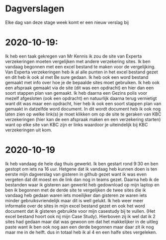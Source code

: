 # Dagverslagen
Elke dag van deze stage week komt er een nieuw verslag bij
# 2020-10-19:
Ik heb een taak gekregen van Mr Kennis ik zou de site van Experta verzekeringen moeten vergelijken met andere verzekering sites.
Ik ben vandaag begonnen met een excel bestand te maken voor de vergelijking. Van Experta verzekeringen heb ik al alle punten in het excel bestand gezet en dit heb ik ook al met Be sure gedaan.
Ik heb ook een word bestand gemaakt met info over hoe je de bepaalde sites moet gebruiken. Ik heb ook een afspraak gemaakt via de site (dit was een opdracht) en hier dan een soort stappen plan van gemaakt. Ik heb daarna een Gezins polis voor mezelf afgesloten (ook een opdracht) en natuurlijk daarna terug vernietigt want dit was maar een opdracht, hier heb ik ook een soort stappen plan van gemaakt in datzelfde word document. In dit wordt document heb ik ook nog laten zien op welke link(s) je moet klikken om op de site te geraken van KBC verzekeringen (hier kan de een afspraak maken en een verzekering starten) want op elke site van KBC zijn er links waardoor je uiteindelijk bij KBC verzekeringen uit kom.


# 2020-10-19
Ik heb vandaag de hele dag thuis gewerkt.
Ik ben gestart rond 9:30 en ben gestopt om iets na 16 uur.
Hetgene dat ik vandaag heb kunnen doen is ten eerste mijn dagverslag van gisteren in github gezet want ik was even vergeten dat dit moest en de link dan nog in teams gezet.
Daarna heb ik de bestanden waar ik gisteren aan gewerkt heb gedownload op mijn laptop en ben ik begonnen met de derde site te vergelijken de twee sites die ik vandaag heb gedaan waren iets moeilijker dan gisteren ze waren iets minder gebruiksvriendelijk maar dit is well gelukt. Ik heb weer meer informatie over de sites in mijn excel bestand gezet en ook het word document dat ik gisteren gebruikte voor mijn casestudy bij te vullen. (Het excel bestand hoort ook nij mijn Case Study). 
Hierboven zij ik wel dat ik 2 sites had gedaan maar dat was gewoon om dat het makkelijker in de uitleg paste want ik ben ook nog aan een derde begonnen maar daar zit ik nog maar me in de helft. dus in totaal heb ik al 4 en een halfe sites vergeleken.
